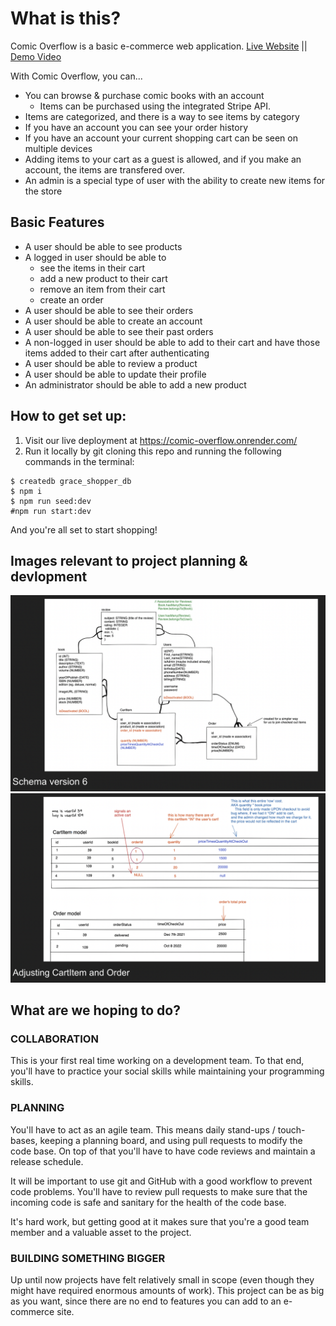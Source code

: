 # What is this?
Comic Overflow is a basic e-commerce web application.
[Live Website](https://comic-overflow-production.up.railway.app/) ||  [Demo Video](https://www.youtube.com/watch?v=rbbKldsF4Gw)

With Comic Overflow, you can...
- You can browse & purchase comic books with an account
  - Items can be purchased using the integrated Stripe API.
- Items are categorized, and there is a way to see items by category
- If you have an account you can see your order history
- If you have an account your current shopping cart can be seen on multiple devices
- Adding items to your cart as a guest is allowed, and if you make an account, the items are transfered over.
- An admin is a special type of user with the ability to create new items for the store

## Basic Features

- A user should be able to see products
- A logged in user should be able to
  - see the items in their cart
  - add a new product to their cart
  - remove an item from their cart
  - create an order
- A user should be able to see their orders
- A user should be able to create an account
- A user should be able to see their past orders
- A non-logged in user should be able to add to their cart and have those items added to their cart after authenticating
- A user should be able to review a product
- A user should be able to update their profile
- An administrator should be able to add a new product

## How to get set up:

1. Visit our live deployment at https://comic-overflow.onrender.com/
2. Run it locally by git cloning this repo and running the following commands in the terminal:

```
$ createdb grace_shopper_db
$ npm i
$ npm run seed:dev
#npm run start:dev
```

And you're all set to start shopping!

## Images relevant to project planning & devlopment

![Database schema version 6](excalidraws/schema6.png)
![A closer look at Cart item and order](excalidraws/cartitemOrder.png)

## What are we hoping to do?

### COLLABORATION

This is your first real time working on a development team. To that end, you'll have to practice your social skills while maintaining your programming skills.

### PLANNING

You'll have to act as an agile team. This means daily stand-ups / touch-bases, keeping a planning board, and using pull requests to modify the code base. On top of that you'll have to have code reviews and maintain a release schedule.

It will be important to use git and GitHub with a good workflow to prevent code problems. You'll have to review pull requests to make sure that the incoming code is safe and sanitary for the health of the code base.

It's hard work, but getting good at it makes sure that you're a good team member and a valuable asset to the project.

### BUILDING SOMETHING BIGGER

Up until now projects have felt relatively small in scope (even though they might have required enormous amounts of work). This project can be as big as you want, since there are no end to features you can add to an e-commerce site.
